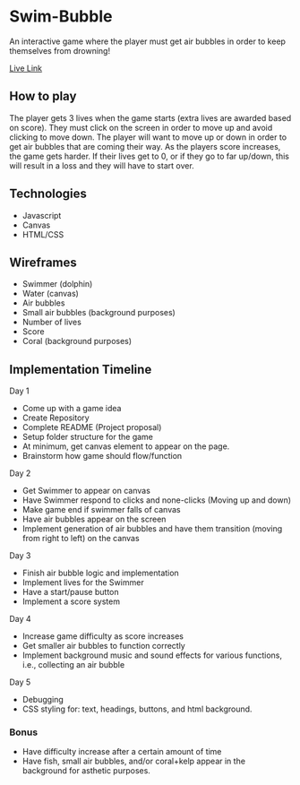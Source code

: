 # Swim-Bubble

An interactive game where the player must get air bubbles in order to keep themselves from drowning!

[Live Link](https://asafmohammad5.github.io/Swim-Bubble/)


## How to play

The player gets 3 lives when the game starts (extra lives are awarded based on score). They must click on the screen in order to move up and avoid clicking to move down. The player will want to move up or down in order to get air bubbles that are coming their way. As the players score increases, the game gets harder. If their lives get to 0, or if they go to far up/down, this will result in a loss and they will have to start over. 

## Technologies 
* Javascript
* Canvas
* HTML/CSS


## Wireframes
* Swimmer (dolphin)
* Water (canvas)
* Air bubbles
* Small air bubbles (background purposes)
* Number of lives
* Score
* Coral (background purposes)


## Implementation Timeline

Day 1
* Come up with a game idea
* Create Repository
* Complete README (Project proposal)
* Setup folder structure for the game
* At minimum, get canvas element to appear on the page.
* Brainstorm how game should flow/function

Day 2
* Get Swimmer to appear on canvas
* Have Swimmer respond to clicks and none-clicks (Moving up and down)
* Make game end if swimmer falls of canvas
* Have air bubbles appear on the screen
* Implement generation of air bubbles and have them transition (moving from right to left) on the canvas

Day 3
* Finish air bubble logic and implementation
* Implement lives for the Swimmer
* Have a start/pause button
* Implement a score system

Day 4
* Increase game difficulty as score increases
* Get smaller air bubbles to function correctly
* Implement background music and sound effects for various functions, i.e., collecting an air bubble

Day 5
* Debugging
* CSS styling for: text, headings, buttons, and html background.

### Bonus
* Have difficulty increase after a certain amount of time
* Have fish, small air bubbles, and/or coral+kelp appear in the background for asthetic purposes.


